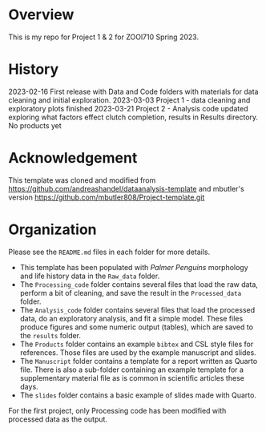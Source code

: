 # Overview

This is my repo for Project 1 & 2 for ZOOl710 Spring 2023.

# History

2023-02-16 First release with Data and Code folders with materials for data cleaning and initial exploration.
2023-03-03 Project 1 - data cleaning and exploratory plots finished
2023-03-21 Project 2 - Analysis code updated exploring what factors effect clutch completion, results in Results directory. No products yet
# Acknowledgement

 This template was cloned and modified from <https://github.com/andreashandel/dataanalysis-template> and mbutler's version <https://github.com/mbutler808/Project-template.git>

# Organization

Please see the `README.md` files in each folder for more details.

* This template has been populated with _Palmer Penguins_ morphology and life history data in the `Raw_data` folder.
* The `Processing_code` folder contains several files that load the raw data, perform a bit of cleaning, and save the result in the `Processed_data` folder.
* The `Analysis_code` folder contains several files that load the processed data, do an exploratory analysis, and fit a simple model. These files produce figures and some numeric output (tables), which are saved to the `results` folder.
* The `Products` folder contains an example `bibtex` and CSL style files for references. Those files are used by the example manuscript and slides.
* The  `Manuscript` folder contains a template for a report written as Quarto file. There is also a sub-folder containing an example template for a supplementary material file as is common in scientific articles these days.
* The `slides` folder contains a basic example of slides made with Quarto.

For the first project, only Processing code has been modified with processed data as the output.
